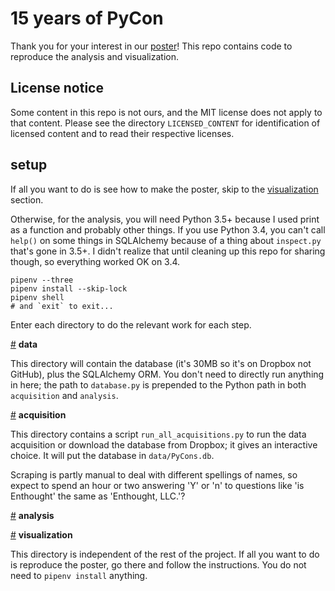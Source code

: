 # 15 years of PyCon

Thank you for your interest in our [poster](https://bit.ly/15-years-pycon)!
This repo contains code to reproduce the analysis and visualization.

## License notice

Some content in this repo is not ours, and the MIT license does not apply to
that content. Please see the directory `LICENSED_CONTENT` for identification
of licensed content and to read their respective licenses.

## setup

If all you want to do is see how to make the poster, skip to the
[visualization](#visualization) section.

Otherwise, for the analysis, you will need Python 3.5+ because
I used print as a function and probably other things. If you use Python 3.4,
you can't call `help()` on some things in SQLAlchemy because of a thing about
`inspect.py` that's gone in 3.5+. I didn't realize that until cleaning
up this repo for sharing though, so everything worked OK on 3.4.

```
pipenv --three
pipenv install --skip-lock
pipenv shell
# and `exit` to exit...
```

Enter each directory to do the relevant work for each step.


<a href="#data" name="data">#</a> <b>data</b>

This directory will contain the database (it's 30MB so it's on Dropbox not GitHub),
plus the SQLAlchemy ORM. You don't need to directly run anything in here; the path
to `database.py` is prepended to the Python path in both `acquisition` and `analysis`.


<a href="#acquisition" name="acquisition">#</a> <b>acquisition</b>

This directory contains a script `run_all_acquisitions.py` to run the data
acquisition or download the database from Dropbox; it gives an interactive
choice. It will put the database in `data/PyCons.db`.

Scraping is partly manual to deal with different spellings of names, so
expect to spend an hour or two answering 'Y' or 'n' to questions like
'is Enthought' the same as 'Enthought, LLC.'?


<a href="#analysis" name="analysis">#</a> <b>analysis</b>


<a href="#visualization" name="visualization">#</a> <b>visualization</b>

This directory is independent of the rest of the project.
If all you want to do is reproduce the poster, go there and follow
the instructions. You do not need to `pipenv install` anything.
